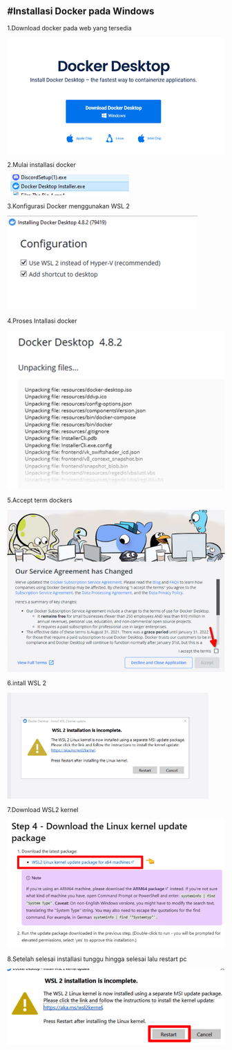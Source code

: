 #Installasi Docker pada Windows
-----------------------------------

1.Download docker pada web yang tersedia

![1](download-docker.png)

2.Mulai installasi docker

![2](docker-app.png)

3.Konfigurasi Docker menggunakan WSL 2

![3](config-docker.png)

4.Proses Intallasi docker

![4](install-proses-docker.png)

5.Accept term dockers

![5](terms-docker.png)

6.intall WSL 2

![6](wsl2-install-docker.png)

7.Download WSL2 kernel

![7](kernel-wsl2-docker.png)

8.Setelah selesai installasi tunggu hingga selesai lalu restart pc

![8](restart-wsl2-docker.png)